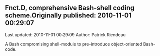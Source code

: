 ## Fnct.D, comprehensive Bash-shell coding scheme.Originally published: 2010-11-01 00:29:07 
Last updated: 2010-11-01 00:29:09 
Author: Patrick Riendeau 
 
A Bash compromising shell-module to pre-introduce object-oriented Bash-code.